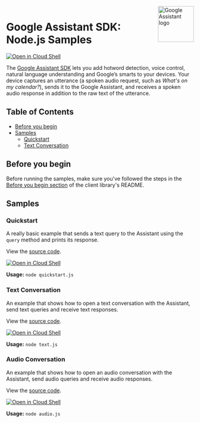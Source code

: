 <img src="https://upload.wikimedia.org/wikipedia/commons/c/cb/Google_Assistant_logo.svg" alt="Google Assistant logo" title="Google Assistant" align="right" height="96" width="96"/>

# Google Assistant SDK: Node.js Samples

[![Open in Cloud Shell][shell_img]][shell_link]

The [Google Assistant SDK](https://developers.google.com/assistant/sdk/) lets you add hotword detection, voice 
control, natural language understanding and Google’s smarts to your devices. 
Your device captures an utterance (a spoken audio request, such as 
_What's on my calendar?_), sends it to the Google Assistant, and receives a 
spoken audio response in addition to the raw text of the utterance.

## Table of Contents

* [Before you begin](#before-you-begin)
* [Samples](#samples)
  * [Quickstart](#quickstart)
  * [Text Conversation](#text-conversation)

## Before you begin

Before running the samples, make sure you've followed the steps in the
[Before you begin section](../README.md#before-you-begin) of the client
library's README.

## Samples

### Quickstart

A really basic example that sends a text query to the Assistant using the 
`query` method and prints its response.

View the [source code][quickstart_code].

[![Open in Cloud Shell][shell_img]](https://console.cloud.google.com/cloudshell/open?git_repo=https://github.com/Dabolus/nodejs-assistant&page=editor&open_in_editor=samples/quickstart.js,samples/README.md)

__Usage:__ `node quickstart.js`

[quickstart_code]: quickstart.js

### Text Conversation

An example that shows how to open a text conversation with the Assistant, send 
text queries and receive text responses.

View the [source code][text_code].

[![Open in Cloud Shell][shell_img]](https://console.cloud.google.com/cloudshell/open?git_repo=https://github.com/Dabolus/nodejs-assistant&page=editor&open_in_editor=samples/text.js,samples/README.md)

__Usage:__ `node text.js`

[text_code]: text.js

### Audio Conversation

An example that shows how to open an audio conversation with the Assistant, send 
audio queries and receive audio responses.

View the [source code][audio_code].

[![Open in Cloud Shell][shell_img]](https://console.cloud.google.com/cloudshell/open?git_repo=https://github.com/Dabolus/nodejs-assistant&page=editor&open_in_editor=samples/audio.js,samples/README.md)

__Usage:__ `node audio.js`

[audio_code]: audio.js

[shell_img]: https://gstatic.com/cloudssh/images/open-btn.png
[shell_link]: https://console.cloud.google.com/cloudshell/open?git_repo=https://github.com/Dabolus/nodejs-assistant&page=editor&open_in_editor=samples/README.md
